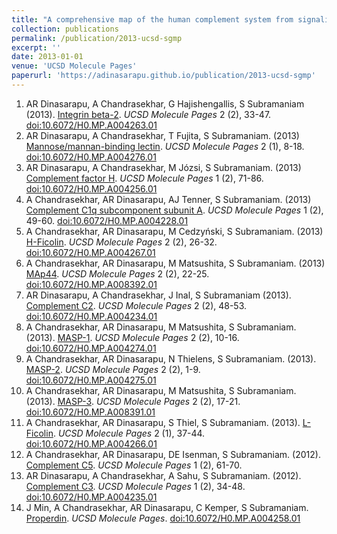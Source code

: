 ```yaml
---
title: "A comprehensive map of the human complement system from signaling gateway molecule pages"
collection: publications
permalink: /publication/2013-ucsd-sgmp
excerpt: ''
date: 2013-01-01
venue: 'UCSD Molecule Pages'
paperurl: 'https://adinasarapu.github.io/publication/2013-ucsd-sgmp'
---
```

1. AR Dinasarapu, A Chandrasekhar, G Hajishengallis, S Subramaniam (2013). [Integrin beta-2](http://escholarship.org/uc/item/6s87779x). <i>UCSD Molecule Pages</i> 2 (2), 33-47. [doi:10.6072/H0.MP.A004263.01](http://www.signalinggateway.org/molecule/query?afcsid=A004263) 
2. AR Dinasarapu, A Chandrasekhar, T Fujita, S Subramaniam. (2013) [Mannose/mannan-binding lectin](http://escholarship.org/uc/item/6pf767sn). <i>UCSD Molecule Pages</i> 2 (1), 8-18. [doi:10.6072/H0.MP.A004276.01](http://www.signalinggateway.org/molecule/query?afcsid=A004276)
3. AR Dinasarapu, A Chandrasekhar, M Józsi, S Subramaniam. (2013) [Complement factor H](http://escholarship.org/uc/item/4400c856). <i>UCSD Molecule Pages</i> 1 (2), 71-86. [doi:10.6072/H0.MP.A004256.01](http://www.signalinggateway.org/molecule/query?afcsid=A004256)
4. A Chandrasekhar, AR Dinasarapu, AJ Tenner, S Subramaniam. (2013) [Complement C1q subcomponent subunit A](http://escholarship.org/uc/item/9663z86s). <i>UCSD Molecule Pages</i> 1 (2), 49-60. [doi:10.6072/H0.MP.A004228.01](http://www.signalinggateway.org/molecule/query?afcsid=A004228)
5. A Chandrasekhar, AR Dinasarapu, M Cedzyński, S Subramaniam. (2013) [H-Ficolin](http://escholarship.org/uc/item/7sf902jf). <i>UCSD Molecule Pages</i> 2 (2), 26-32. [doi:10.6072/H0.MP.A004267.01](http://www.signalinggateway.org/molecule/query?afcsid=A004267)
6. A Chandrasekhar, AR Dinasarapu, M Matsushita, S Subramaniam. (2013) [MAp44](http://escholarship.org/uc/item/4028n4n3). <i>UCSD Molecule Pages</i> 2 (2), 22-25. [doi:10.6072/H0.MP.A008392.01](http://www.signalinggateway.org/molecule/query?afcsid=A008392)
7. AR Dinasarapu, A Chandrasekhar, J Inal, S Subramaniam (2013). [Complement C2](http://escholarship.org/uc/item/07h8p9hg). <i>UCSD Molecule Pages</i> 2 (2), 48-53. [doi:10.6072/H0.MP.A004234.01](http://www.signalinggateway.org/molecule/query?afcsid=A004234)
8. A Chandrasekhar, AR Dinasarapu, M Matsushita, S Subramaniam. (2013). [MASP-1](http://escholarship.org/uc/item/65r091gb). <i>UCSD Molecule Pages</i> 2 (2), 10-16. [doi:10.6072/H0.MP.A004274.01](http://www.signalinggateway.org/molecule/query?afcsid=A004274)
9. A Chandrasekhar, AR Dinasarapu, N Thielens, S Subramaniam. (2013). [MASP-2](http://escholarship.org/uc/item/65r091gb). <i>UCSD Molecule Pages</i> 2 (2), 1-9. [doi:10.6072/H0.MP.A004275.01](http://www.signalinggateway.org/molecule/query?afcsid=A004275)
10. A Chandrasekhar, AR Dinasarapu, M Matsushita, S Subramaniam. (2013). [MASP-3](http://escholarship.org/uc/item/7xx5t910). <i>UCSD Molecule Pages</i> 2 (2), 17-21. [doi:10.6072/H0.MP.A008391.01](http://www.signalinggateway.org/molecule/query?afcsid=A008391)
11. A Chandrasekhar, AR Dinasarapu, S Thiel, S Subramaniam. (2013). [L-Ficolin](http://escholarship.org/uc/item/7sf902jf). <i>UCSD Molecule Pages</i> 2 (1), 37-44. [doi:10.6072/H0.MP.A004266.01](http://www.signalinggateway.org/molecule/query?afcsid=A004266)
12. A Chandrasekhar, AR Dinasarapu, DE Isenman, S Subramaniam. (2012). [Complement C5](http://escholarship.org/uc/item/76k5d1mt). <i>UCSD Molecule Pages</i> 1 (2), 61-70.
13. AR Dinasarapu, A Chandrasekhar, A Sahu, S Subramaniam. (2012). [Complement C3](http://escholarship.org/uc/item/07h8p9hg). <i>UCSD Molecule Pages</i> 1 (2), 34-48. [doi:10.6072/H0.MP.A004235.01](http://www.signalinggateway.org/molecule/query?afcsid=A004235)
14. J Min, A Chandrasekhar, AR Dinasarapu, C Kemper, S Subramaniam. [Properdin](http://www.signalinggateway.org/molecule/jsp/rsc/pdf/A004258.pdf). <i>UCSD Molecule Pages</i>. [doi:10.6072/H0.MP.A004258.01](http://www.signalinggateway.org/molecule/query?afcsid=A004258)
